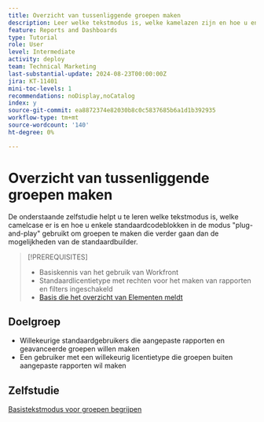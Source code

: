 ```yaml
---
title: Overzicht van tussenliggende groepen maken
description: Leer welke tekstmodus is, welke kamelazen zijn en hoe u enkele standaardcodeblokken in de modus "plug-and-play" gebruikt om groepen te maken die verder gaan dan de mogelijkheden van de standaardbuilder.
feature: Reports and Dashboards
type: Tutorial
role: User
level: Intermediate
activity: deploy
team: Technical Marketing
last-substantial-update: 2024-08-23T00:00:00Z
jira: KT-11401
mini-toc-levels: 1
recommendations: noDisplay,noCatalog
index: y
source-git-commit: ea8872374e82030b8c0c5837685b6a1d1b392935
workflow-type: tm+mt
source-wordcount: '140'
ht-degree: 0%

---
```



# Overzicht van tussenliggende groepen maken

De onderstaande zelfstudie helpt u te leren welke tekstmodus is, welke camelcase er is en hoe u enkele standaardcodeblokken in de modus &quot;plug-and-play&quot; gebruikt om groepen te maken die verder gaan dan de mogelijkheden van de standaardbuilder.

>[!PREREQUISITES]
>
>* Basiskennis van het gebruik van Workfront
>* Standaardlicentietype met rechten voor het maken van rapporten en filters ingeschakeld
>* [ Basis die het overzicht van Elementen meldt ](https://experienceleague.adobe.com/?recommended=Workfront-U-1-2022.1.reporting)

## Doelgroep

* Willekeurige standaardgebruikers die aangepaste rapporten en geavanceerde groepen willen maken
* Een gebruiker met een willekeurig licentietype die groepen buiten aangepaste rapporten wil maken


## Zelfstudie

[Basistekstmodus voor groepen begrijpen](/help/reporting/intermediate-reporting/basic-text-mode-for-groupings.md)

